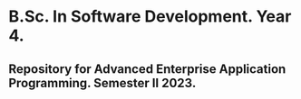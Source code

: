 # B.Sc. In Software Development. Year 4.
## Repository for Advanced Enterprise Application Programming. Semester II 2023. 
